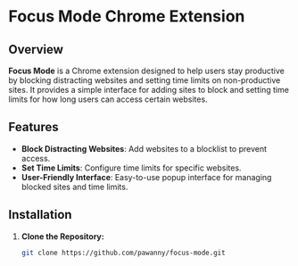# Focus Mode Chrome Extension

## Overview

**Focus Mode** is a Chrome extension designed to help users stay productive by blocking distracting websites and setting time limits on non-productive sites. It provides a simple interface for adding sites to block and setting time limits for how long users can access certain websites.

## Features

- **Block Distracting Websites**: Add websites to a blocklist to prevent access.
- **Set Time Limits**: Configure time limits for specific websites.
- **User-Friendly Interface**: Easy-to-use popup interface for managing blocked sites and time limits.

## Installation

1. **Clone the Repository:**

   ```bash
   git clone https://github.com/pawanny/focus-mode.git
